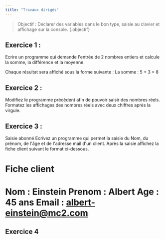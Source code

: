 ```yaml
---
title: "Travaux dirigés"
---
```


> Objectif : Déclarer des variables dans le bon type, saisie au clavier et affichage sur la console.
{.objectif}

## Exercice 1  :

Ecrire un programme qui demande l'entrée de 2 nombres entiers et calcule la somme, la différence et la moyenne. 

Chaque résultat sera affiché sous la forme suivante :
La somme : 5 + 3 = 8

## Exercice 2 :

Modifiez le programme précèdent afin de pouvoir saisir des nombres réels.
Formatez les affichages des nombres réels avec deux chiffres après la virgule.

## Exercice 3 :

Saisie abonné
Ecrivez un programme qui permet la saisie du Nom, du prénom, de
l'âge et de l'adresse mail d'un client.
Après la saisie affichez la fiche client suivant le format ci-dessous.

Fiche client
===========================
Nom : Einstein
Prenom : Albert
Age : 45 ans
Email : albert-einstein@mc2.com
===========================

## Exercice 4
